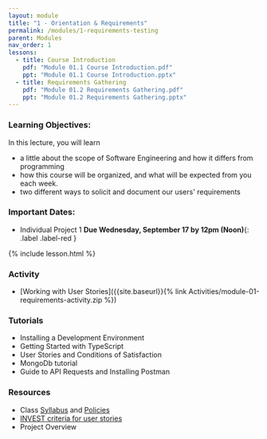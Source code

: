 ```yaml
---
layout: module
title: "1 - Orientation & Requirements"
permalink: /modules/1-requirements-testing
parent: Modules
nav_order: 1
lessons: 
  - title: Course Introduction
    pdf: "Module 01.1 Course Introduction.pdf"
    ppt: "Module 01.1 Course Introduction.pptx"
  - title: Requirements Gathering
    pdf: "Module 01.2 Requirements Gathering.pdf" 
    ppt: "Module 01.2 Requirements Gathering.pptx"
---
```

### Learning Objectives:
In this lecture, you will learn

* a little about the scope of Software Engineering and how it differs from programming
* how this course will be organized, and what will be expected from you each week.
* two different ways to solicit and document our users' requirements

### Important Dates:
* Individual Project 1 **Due Wednesday, September 17 by 12pm (Noon)**{: .label .label-red }

{% include lesson.html %}

### Activity
* [Working with User Stories]({{site.baseurl}}{% link Activities/module-01-requirements-activity.zip %})

### Tutorials
* Installing a Development Environment 
* Getting Started with TypeScript
* User Stories and Conditions of Satisfaction
* MongoDb tutorial
* Guide to API Requests and Installing Postman


### Resources
* Class [Syllabus](https://neu-se.github.io/CS4530-Fall-2025) and [Policies](https://neu-se.github.io/CS4530-Fall-2025/policies/)
* [INVEST criteria for user stories](https://agileforall.com/new-to-agile-invest-in-good-user-stories/)
* Project Overview